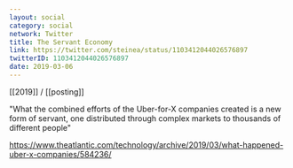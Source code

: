 ```yaml
---
layout: social
category: social
network: Twitter
title: The Servant Economy
link: https://twitter.com/steinea/status/1103412044026576897
twitterID: 1103412044026576897
date: 2019-03-06
---
```


[[2019]] / [[posting]]

"What the combined efforts of the Uber-for-X companies created is a new form of servant, one distributed through complex markets to thousands of different people"

<https://www.theatlantic.com/technology/archive/2019/03/what-happened-uber-x-companies/584236/>
